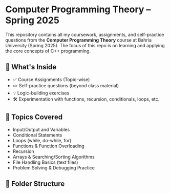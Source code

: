 # Computer Programming Theory – Spring 2025

This repository contains all my coursework, assignments, and self-practice questions from the **Computer Programming Theory** course at Bahria University (Spring 2025). The focus of this repo is on learning and applying the core concepts of C++ programming.

## 📘 What's Inside

- ✅ Course Assignments (Topic-wise)
- ✏️ Self-practice questions (beyond class material)
- 💡 Logic-building exercises
- 🛠️ Experimentation with functions, recursion, conditionals, loops, etc.

## 🎯 Topics Covered

- Input/Output and Variables
- Conditional Statements
- Loops (while, do-while, for)
- Functions & Function Overloading
- Recursion
- Arrays & Searching/Sorting Algorithms
- File Handling Basics (text files)
- Problem Solving & Debugging Practice

## 📁 Folder Structure

